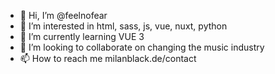 - 👋 Hi, I’m @feelnofear
- 👀 I’m interested in html, sass, js, vue, nuxt, python
- 🌱 I’m currently learning VUE 3
- 💞️ I’m looking to collaborate on changing the music industry
- 📫 How to reach me milanblack.de/contact
